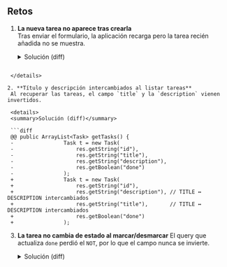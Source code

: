 ## Retos

1. **La nueva tarea no aparece tras crearla**  
   Tras enviar el formulario, la aplicación recarga pero la tarea recién añadida no se muestra.

   <details>
   <summary>Solución (diff)</summary>

   ```diff
   @@
   -    if (request.getMethod().equals("POST")) {
   -        String title = request.getParameter("title");
   -        String description = request.getParameter("description");
   -
   -        created = tasks.addTask(title, description);
   -    }
   -
   -    java.util.List<Task> taskList = tasks.getTasks();
   +    java.util.List<Task> taskList = tasks.getTasks(); // Se consulta antes de crear
   +
   +    if (request.getMethod().equals("POST")) {
   +        String title = request.getParameter("title");
   +        String description = request.getParameter("description");
   +
   +        created = tasks.addTask(title, description);
   +    }
  ```

   </details>

2. **Título y descripción intercambiados al listar tareas**
   Al recuperar las tareas, el campo `title` y la `description` vienen invertidos.

   <details>
   <summary>Solución (diff)</summary>

   ```diff
   @@ public ArrayList<Task> getTasks() {
   -                Task t = new Task(
   -                    res.getString("id"),
   -                    res.getString("title"),
   -                    res.getString("description"),
   -                    res.getBoolean("done")
   -                );
   +                Task t = new Task(
   +                    res.getString("id"),
   +                    res.getString("description"), // TITLE ↔ DESCRIPTION intercambiados
   +                    res.getString("title"),       // TITLE ↔ DESCRIPTION intercambiados
   +                    res.getBoolean("done")
   +                );
   ```

   </details>

3. **La tarea no cambia de estado al marcar/desmarcar**
   El query que actualiza `done` perdió el `NOT`, por lo que el campo nunca se invierte.

   <details>
   <summary>Solución (diff)</summary>

   ```diff
   @@ public boolean markTask(String id) {
   -        String query = String.format(
   -            "UPDATE tasks SET done = done WHERE id = \"%s\";", id
   -        );
   +        String query = String.format(
   +            "UPDATE tasks SET done = NOT done WHERE id = \"%s\";", id
   +        );
   ```

   </details>